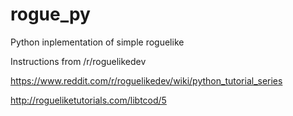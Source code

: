 # rogue_py
Python inplementation of simple roguelike

Instructions from /r/roguelikedev

https://www.reddit.com/r/roguelikedev/wiki/python_tutorial_series

http://rogueliketutorials.com/libtcod/5
